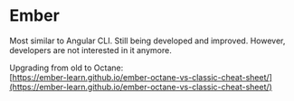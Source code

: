 # Ember

Most similar to Angular CLI. Still being developed and improved. However, developers are not interested in it anymore.

Upgrading from old to Octane:  
[https://ember-learn.github.io/ember-octane-vs-classic-cheat-sheet/](https://ember-learn.github.io/ember-octane-vs-classic-cheat-sheet/)

